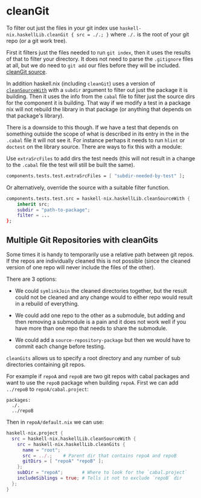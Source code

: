 # cleanGit

To filter out just the files in your git index use
`haskell-nix.haskellLib.cleanGit { src = ./.; }` where `./.` is the
root of your git repo (or a git work tree).

First it filters just the files needed to run `git index`, then
it uses the results of that to filter your directory.  It does not
need to parse the `.gitignore` files at all, but we do need to
`git add` our files before they will be included.
[cleanGit source](https://github.com/input-output-hk/haskell.nix/blob/master/lib/clean-git.nix).

In addition haskell.nix (including `cleanGit`) uses a version
of [`cleanSourceWith`](https://github.com/input-output-hk/haskell.nix/blob/master/lib/clean-source-with.nix)
with a `subdir` argument to filter out just the package it is
building.  Then it uses the info from the `cabal` file to filter
just the source dirs for the component it is building.  That way
if we modify a test in a package nix will not rebuild the library
in that package (or anything that depends on that package's library).

There is a downside to this though.  If we have a test that depends
on something outside the scope of what is described in its entry in
the in the `.cabal` file it will not see it.  For instance perhaps
it needs to run `hlint` or `doctest` on the library source.  There
are ways to fix this with a module:

Use `extraSrcFiles` to add dirs the test needs (this will not result
in a change to the `.cabal` file the test will still be built the same).
```nix
components.tests.test.extraSrcFiles = [ "subdir-needed-by-test" ];
```
Or alternatively, override the source with a suitable filter function.
```nix
components.tests.test.src = haskell-nix.haskellLib.cleanSourceWith {
    inherit src;
    subdir = "path-to-package";
    filter = ...
};
```

## Multiple Git Repositories with cleanGits

Some times it is handy to temporarily use a relative path between git
repos.  If the repos are individually cleaned this is not possible
(since the cleaned version of one repo will never include the files
of the other).

There are 3 options:

* We could `symlinkJoin` the cleaned directories together, but the
  result could not be cleaned and any change would to either
  repo would result in a rebuild of everything.

* We could add one repo to the other as a submodule,
  but adding and then removing a submodule is a pain and it does not
  work well if you have more than one repo that needs to share the
  submodule.

* We could add a `source-repository-package` but then we would have
  to commit each change before testing.

`cleanGits` allows us to specify a root directory and any number of
sub directories containing git repos.

For example if `repoA` and `repoB` are two git repos with
cabal packages and want to use the `repoB` package when building
`repoA`.  First we can add `../repoB` to `repoA/cabal.project`:

```
packages:
  ./.
  ../repoB
```

Then in `repoA/default.nix` we can use:

```nix
haskell-nix.project {
  src = haskell-nix.haskellLib.cleanSourceWith {
    src = haskell-nix.haskellLib.cleanGits {
      name = "root";
      src = ../.;    # Parent dir that contains repoA and repoB
      gitDirs = [ "repoA" "repoB" ];
    };
    subDir = "repoA";       # Where to look for the `cabal.project`
    includeSiblings = true; # Tells it not to exclude `repoB` dir
  };
}
```

